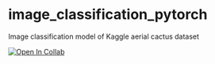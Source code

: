 # image_classification_pytorch
Image classification model of Kaggle aerial cactus dataset

[![Open In Collab](https://colab.research.google.com/assets/colab-badge.svg)](https://colab.research.google.com/)
